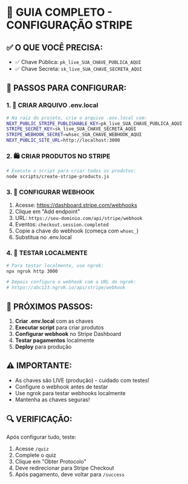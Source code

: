 # 🚀 GUIA COMPLETO - CONFIGURAÇÃO STRIPE

## ✅ O QUE VOCÊ PRECISA:
- ✅ Chave Pública: `pk_live_SUA_CHAVE_PUBLICA_AQUI`
- ✅ Chave Secreta: `sk_live_SUA_CHAVE_SECRETA_AQUI`

## 🔧 PASSOS PARA CONFIGURAR:

### 1. 📝 CRIAR ARQUIVO .env.local
```bash
# Na raiz do projeto, crie o arquivo .env.local com:
NEXT_PUBLIC_STRIPE_PUBLISHABLE_KEY=pk_live_SUA_CHAVE_PUBLICA_AQUI
STRIPE_SECRET_KEY=sk_live_SUA_CHAVE_SECRETA_AQUI
STRIPE_WEBHOOK_SECRET=whsec_SUA_CHAVE_WEBHOOK_AQUI
NEXT_PUBLIC_SITE_URL=http://localhost:3000
```

### 2. 🛍️ CRIAR PRODUTOS NO STRIPE
```bash
# Execute o script para criar todos os produtos:
node scripts/create-stripe-products.js
```

### 3. 🔗 CONFIGURAR WEBHOOK
1. Acesse: https://dashboard.stripe.com/webhooks
2. Clique em "Add endpoint"
3. URL: `https://seu-dominio.com/api/stripe/webhook`
4. Eventos: `checkout.session.completed`
5. Copie a chave do webhook (começa com `whsec_`)
6. Substitua no .env.local

### 4. 🧪 TESTAR LOCALMENTE
```bash
# Para testar localmente, use ngrok:
npx ngrok http 3000

# Depois configure o webhook com a URL do ngrok:
# https://abc123.ngrok.io/api/stripe/webhook
```

## 🎯 PRÓXIMOS PASSOS:

1. **Criar .env.local** com as chaves
2. **Executar script** para criar produtos
3. **Configurar webhook** no Stripe Dashboard
4. **Testar pagamentos** localmente
5. **Deploy** para produção

## ⚠️ IMPORTANTE:
- As chaves são LIVE (produção) - cuidado com testes!
- Configure o webhook antes de testar
- Use ngrok para testar webhooks localmente
- Mantenha as chaves seguras!

## 🔍 VERIFICAÇÃO:
Após configurar tudo, teste:
1. Acesse `/quiz`
2. Complete o quiz
3. Clique em "Obter Protocolo"
4. Deve redirecionar para Stripe Checkout
5. Após pagamento, deve voltar para `/success`

